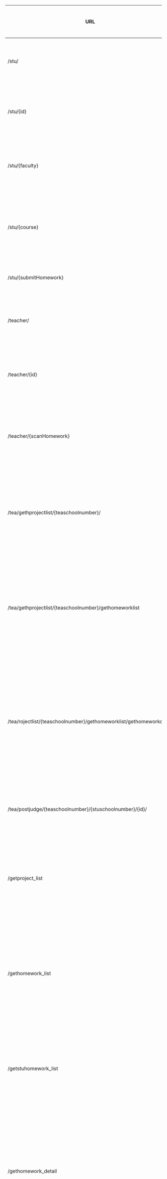URL | 功能描述|姓名
----|----|----|
 /stu/| 获取学生信息|杜谦
 /stu/{id} | 获取学生的姓名
 /stu/{faculty} |获取学生的院系
/stu/{course}|获取学生的所选课程
 /stu/{submitHomework} |提交作业
/teacher/	 |获取老师的信息
 /teacher/{id} |获取老师的姓名
/teacher/{scanHomework} |浏览学生提交的作业
/tea/gethprojectlist/{teaschoolnumber}/ |获取老师发布的作业列表|李志伟
/tea/gethprojectlist/{teaschoolnumber}/gethomeworklist | 获取老师收到的学生的作业列表
/tea/rojectlist/{teaschoolnumber}/gethomeworklist/gethomeworkdetail|获取学生提交的一份作业的具体信息
/tea/postjudge/{teaschoolnumber}/{stuschoolnumber}/{id}/|提交教师的评价
/getproject_list |获取老师发布的作业列表|李志伟
/gethomework_list | 获取老师收到的学生的作业列表
/getstuhomework_list| 获取学生提交的作业列表
/gethomework_detail|获取学生提交的一份作业的具体信息
/postjudge|提交教师的评价
/submitbutton|提交
/stu/comment/{id}/{number}/ | 评论区在某同学第几条作业下获取已有评论|吴怡雯
/stu/getScore/{id}/{number}/| 评论区在某同学第几条作业下获取分数
/signin/getid/|登录获取身份信息
/stu/postComment/{id}/{number}/ | 评论区在某同学第几条作业下提交学生的评论
/signin/postid/|登录提交身份信息
/signup/postid/|注册提交身份信息
 